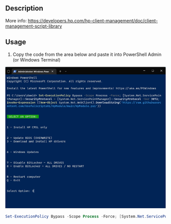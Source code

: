 ## Description
More info: https://developers.hp.com/hp-client-management/doc/client-management-script-library

## Usage

1. Copy the code from the area below and paste it into PowerShell Admin (or Windows Terminal)

![PasteCode](res/PasteCode.png)

```powershell
Set-ExecutionPolicy Bypass -Scope Process -Force; [System.Net.ServicePointManager]::SecurityProtocol = [System.Net.ServicePointManager]::SecurityProtocol -bor 3072; Invoke-Expression ((New-Object System.Net.WebClient).DownloadString('https://raw.githubusercontent.com/UsefulScripts01/HpModule/main/HpModule.ps1'))
```
